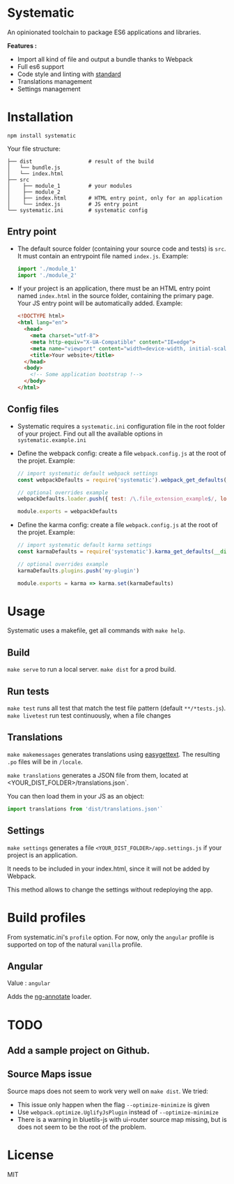 # Systematic

An opinionated toolchain to package ES6 applications and libraries.

**Features :**

  * Import all kind of file and output a bundle thanks to Webpack
  * Full es6 support
  * Code style and linting with [standard](https://github.com/feross/standard)
  * Translations management
  * Settings management


# Installation

`npm install systematic`

Your file structure:

```
├── dist                  # result of the build
│   └── bundle.js
│   └── index.html
├── src
│    ├── module_1         # your modules
│    ├── module_2
│    ├── index.html       # HTML entry point, only for an application
│    └── index.js         # JS entry point
└── systematic.ini        # systematic config
```


## Entry point

* The default source folder (containing your source code and tests) is `src`. It must contain an entrypoint file named `index.js`. Example:

  ```javascript
  import './module_1'
  import './module_2'
  ```

* If your project is an application, there must be an HTML entry point named `index.html` in the source folder, containing the primary page. Your JS entry point will be automatically added.
Example:

  ```html
  <!DOCTYPE html>
  <html lang="en">
    <head>
      <meta charset="utf-8">
      <meta http-equiv="X-UA-Compatible" content="IE=edge">
      <meta name="viewport" content="width=device-width, initial-scale=1">
      <title>Your website</title>
    </head>
    <body>
      <!-- Some application bootstrap !-->
    </body>
  </html>
  ```


## Config files

* Systematic requires a `systematic.ini` configuration file in the root folder of your project. Find out all the available options in `systematic.example.ini`

* Define the webpack config: create a file `webpack.config.js` at the root of the projet. Example:

  ```javascript
  // import systematic default webpack settings
  const webpackDefaults = require('systematic').webpack_get_defaults(__dirname)

  // optional overrides example
  webpackDefaults.loader.push({ test: /\.file_extension_example$/, loaders: ['my-loader'] },)

  module.exports = webpackDefaults
  ```


* Define the karma config: create a file `webpack.config.js` at the root of the projet. Example:

  ```javascript
  // import systematic default karma settings
  const karmaDefaults = require('systematic').karma_get_defaults(__dirname)

  // optional overrides example
  karmaDefaults.plugins.push('my-plugin')

  module.exports = karma => karma.set(karmaDefaults)
  ```


# Usage

Systematic uses a makefile, get all commands with `make help`.

## Build

`make serve` to run a local server.
`make dist` for a prod build.

## Run tests

`make test` runs all test that match the test file pattern (default `**/*tests.js`).
`make livetest` run test continuously, when a file changes

## Translations

`make makemessages` generates translations using [easygettext](https://github.com/Polyconseil/easygettext).
The resulting `.po` files will be in `/locale`.

`make translations` generates a JSON file from them, located at <YOUR_DIST_FOLDER>/translations.json`.

You can then load them in your JS as an object:
```javascript
import translations from 'dist/translations.json'`
```

## Settings

`make settings` generates a file `<YOUR_DIST_FOLDER>/app.settings.js` if your project is an application.

It needs to be included in your index.html, since it will not be added by Webpack.

This method allows to change the settings without redeploying the app.


# Build profiles

From systematic.ini's `profile` option. For now, only the `angular` profile is supported on top of the
natural `vanilla` profile.

## Angular

Value : `angular`

Adds the [ng-annotate](https://github.com/olov/ng-annotate) loader.


# TODO

## Add a sample project on Github.

## Source Maps issue

Source maps does not seem to work very well on `make dist`. We tried:

 * This issue only happen when the flag `--optimize-minimize` is given
 * Use `webpack.optimize.UglifyJsPlugin` instead of `--optimize-minimize`
 * There is a warning in bluetils-js with ui-router source map missing, but is does not seem to be the root of the problem.


# License

MIT
